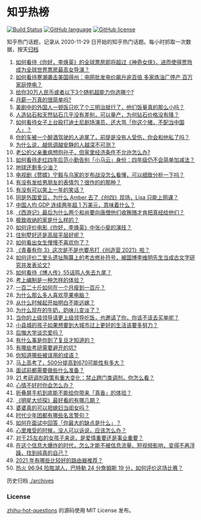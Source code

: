 # 知乎热榜
[![Build Status](https://github.com/ToWeLong/zhihu-hot-questions/workflows/CI/badge.svg)](https://github.com/ToWeLong/zhihu-hot-questions/actions)
[![GitHub language](https://img.shields.io/badge/language-golang-orange.svg)](https://golang.org/)
[![GitHub license](https://img.shields.io/github/license/ToWeLong/zhihu-hot-questions)](https://github.com/ToWeLong/zhihu-hot-questions/blob/main/LICENSE)

知乎热门话题，记录从 2020-11-29 日开始的知乎热门话题。每小时抓取一次数据，按天[归档](./archives)

<!-- BEGIN -->

1. [如何看待《你好，李焕英》的全球票房即将超过《神奇女侠》，进而使得贾玲成为全球世界票房最高女导演？](https://www.zhihu.com/question/444875318)
1. [如何看待寒潮袭击美国得州：电网批发电价飙升逾百倍 多家炼油厂停产 百万家庭停电？](https://www.zhihu.com/question/444866490)
1. [给你30万人民币或者以下3个随机超能力你选哪个?](https://www.zhihu.com/question/445094663)
1. [月薪一万真的很简单吗?](https://www.zhihu.com/question/438452552)
1. [美剧中的外国人一顿饭只吃了个三明治就行了，他们饭量真的那么小吗？](https://www.zhihu.com/question/27162329)
1. [人造钻石和天然钻石几乎没有差别，可以量产，为何钻石价格没有降？](https://www.zhihu.com/question/429418221)
1. [如何看待女子上台殴打迪士尼剧场演员，还大骂「你这个猪，不配当中国人」？](https://www.zhihu.com/question/445582442)
1. [你的车被一个醉酒驾驶的人追尾了，前提是没有人受伤，你会和他私了吗？](https://www.zhihu.com/question/318040670)
1. [为什么说，越低调越安静的人越深不可测？](https://www.zhihu.com/question/344227616)
1. [老公的父亲重病想抱孙子，但家里经济条件不允许怎么办?](https://www.zhihu.com/question/445388727)
1. [如何看待走红四年后范小勤告别「小马云」身份：四年级仍不会简单加减法？](https://www.zhihu.com/question/445376514)
1. [地球还剩多少油？](https://www.zhihu.com/question/439341330)
1. [电视剧《赘婿》宁毅与乌家的岁布战没怎么看懂，可以细致分析一下吗？](https://www.zhihu.com/question/444757339)
1. [有没有发给男朋友的表情包？很作的的那种？](https://www.zhihu.com/question/403930549)
1. [有没有可以笑上一年的笑话？](https://www.zhihu.com/question/437311484)
1. [同是外国爱豆，为什么 Amber 去了《创四》现场，Lisa 只能上网课？](https://www.zhihu.com/question/444598356)
1. [中国人均 GDP 连续两年超 1 万美元，意味着什么？](https://www.zhihu.com/question/445350752)
1. [《西游记》最后为什么两个和尚要向唐僧他们收贿赂才肯把真经给他们？](https://www.zhihu.com/question/24693019)
1. [极致收纳的家是什么样的？](https://www.zhihu.com/question/331434969)
1. [如何评价电影《你好，李焕英》中张小斐的演技？](https://www.zhihu.com/question/444445938)
1. [住别墅好还是高层平层好呢？](https://www.zhihu.com/question/436871543)
1. [如何看出女生慢慢不喜欢你了？](https://www.zhihu.com/question/431864798)
1. [《青春有你 3》这次是不是也要吊打《创造营 2021》啦？](https://www.zhihu.com/question/445097943)
1. [如何评价二里头遗址陶簋上的考古修补符号，被国博李维明先生当成古文字研究并发表论文?](https://www.zhihu.com/question/445149358)
1. [如何看待《博人传》55话鸣人失去九尾？](https://www.zhihu.com/question/445233652)
1. [考上编制是一种怎样的体验？](https://www.zhihu.com/question/64229374)
1. [一百二十斤如何在一个月瘦到一百斤？](https://www.zhihu.com/question/412419045)
1. [为什么那么多人喜欢苹果电脑？](https://www.zhihu.com/question/444684731)
1. [从什么时候起开始明白不能远嫁？](https://www.zhihu.com/question/445225135)
1. [为什么现在的牛奶，奶味儿变淡了？](https://www.zhihu.com/question/444542708)
1. [当你的上级领导请更上级领导吃饭，也邀请了你，你该不该去买单呢？](https://www.zhihu.com/question/440020824)
1. [小县城的孩子如果想要到大城市过上更好的生活该要多努力？](https://www.zhihu.com/question/64127574)
1. [后悔大学谈恋爱吗？](https://www.zhihu.com/question/441071204)
1. [有什么事是你到了复旦才知道的？](https://www.zhihu.com/question/296643677)
1. [有哪些考研需要避开的坑?](https://www.zhihu.com/question/334518238)
1. [你知道哪些被误用的成语？](https://www.zhihu.com/question/27590458)
1. [马上高考了，500分提高到670可能性有多大？](https://www.zhihu.com/question/445324494)
1. [面试前都需要做些什么准备？](https://www.zhihu.com/question/25039418)
1. [21 考研调剂政策有重大变化：禁止跨门类调剂，你怎么看？](https://www.zhihu.com/question/438836613)
1. [心情不好时你会怎么办？](https://www.zhihu.com/question/443480569)
1. [折叠屏手机到底能不能给你带来「真香」的体验？](https://www.zhihu.com/question/445220917)
1. [《明星大侦探》最好看的有哪几期？](https://www.zhihu.com/question/369772974)
1. [婆婆真的可以把媳妇当闺女吗？](https://www.zhihu.com/question/439292169)
1. [时代少年团都有哪些名言警句？](https://www.zhihu.com/question/444932861)
1. [如何在面试中回答「你最大的缺点是什么」？](https://www.zhihu.com/question/20887129)
1. [心里难受的时候，没人可以诉说，应该怎么办？](https://www.zhihu.com/question/437696055)
1. [对于25左右的女孩子来说，是爱情重要还是事业重要？](https://www.zhihu.com/question/445300462)
1. [在这个信息大爆炸的时代，怎么才能不被信息流量、短视频影响，变得不再浮躁，找到纯真的自己？](https://www.zhihu.com/question/439599016)
1. [2021 年有哪些比较好的路由器推荐？](https://www.zhihu.com/question/439262156)
1. [热火 96:94 险胜湖人，巴特勒 24 分詹姆斯 19 分，如何评价这场比赛？](https://www.zhihu.com/question/445521171)

<!-- END -->

历史归档 [./archives](./archives)


### License
[zhihu-hot-questions](https://github.com/towelong/zhihu-hot-questions) 的源码使用 MIT License 发布。